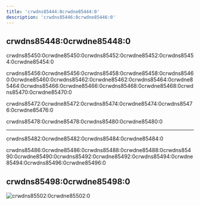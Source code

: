```yaml
---
title: 'crwdns85444:0crwdne85444:0'
description: 'crwdns85446:0crwdne85446:0'
---
```



## crwdns85448:0crwdne85448:0

crwdns85450:0crwdne85450:0crwdns85452:0crwdne85452:0crwdns85454:0crwdne85454:0

crwdns85456:0crwdne85456:0crwdns85458:0crwdne85458:0crwdns85460:0crwdne85460:0crwdns85462:0crwdne85462:0crwdns85464:0crwdne85464:0crwdns85466:0crwdne85466:0crwdns85468:0crwdne85468:0crwdns85470:0crwdne85470:0

crwdns85472:0crwdne85472:0crwdns85474:0crwdne85474:0crwdns85476:0crwdne85476:0

crwdns85478:0crwdne85478:0crwdns85480:0crwdne85480:0

---

crwdns85482:0crwdne85482:0crwdns85484:0crwdne85484:0

crwdns85486:0crwdne85486:0crwdns85488:0crwdne85488:0crwdns85490:0crwdne85490:0crwdns85492:0crwdne85492:0crwdns85494:0crwdne85494:0crwdns85496:0crwdne85496:0

## crwdns85498:0crwdne85498:0

![crwdns85502:0crwdne85502:0](crwdns85500:0crwdne85500:0)
